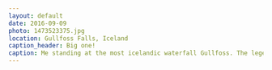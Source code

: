 ```yaml
---
layout: default
date: 2016-09-09
photo: 1473523375.jpg
location: Gullfoss Falls, Iceland
caption_header: Big one!
caption: Me standing at the most icelandic waterfall Gullfoss. The legend says that gold is hidden down there.
---
```

